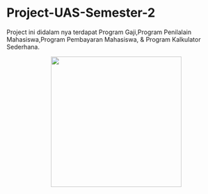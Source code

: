 # Project-UAS-Semester-2
Project ini didalam nya terdapat Program Gaji,Program Penilalain Mahasiswa,Program Pembayaran Mahasiswa, &amp; Program Kalkulator Sederhana.


<p align="center">
<img src="https://github.com/firentus999/Project-UAS-Semester-2/blob/master/Flowchart%20UAS.jpg width="450" height="300" />                              
